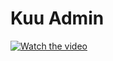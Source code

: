 # Kuu Admin

[![Watch the video](https://i.vimeocdn.com/video/808603568.webp?mw=1500&mh=844&q=70)](https://player.vimeo.com/video/355721269)
